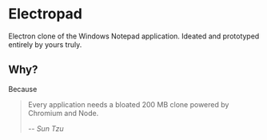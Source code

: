 # Electropad
Electron clone of the Windows Notepad application. Ideated and prototyped entirely by yours truly.

## Why?

Because

> Every application needs a bloated 200 MB clone powered by Chromium and Node.
>
> -- <cite>Sun Tzu</cite>
